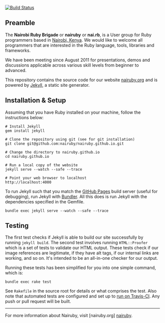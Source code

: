 [![Build Status](https://travis-ci.org/nairuby/nairuby.github.io.svg?branch=master)][1]

## Preamble

The **Nairobi Ruby Brigade** or **nairuby** or **nai.rb**, is a User group for
Ruby programmers based in [Nairobi, Kenya][nairobi-kenya-map]. We would like to
welcome all programmers that are interested in the Ruby language, tools,
libraries and frameworks.

We have been meeting since August 2011 for presentations, demos and discussions
applicable across various skill levels from beginner to advanced.

This repository contains the source code for our website [nairuby.org][nairuby]
and is powered by [Jekyll][jekyll], a static site generator.


## Installation & Setup

Assuming that you have Ruby installed on your machine, follow the instructions
below:

```
# Install Jekyll
gem install jekyll

# Clone the repository using git (see for git installation)
git clone git@github.com:nairuby/nairuby.github.io.git

# Change the directory to nairuby.github.io
cd nairuby.github.io

# Run a local copy of the website
jekyll serve --watch --safe --trace

# Point your web browser to localhost
http://localhost:4000
```

To run Jekyll such that you match the [GitHub Pages][github-pages] build server
(useful for debugging), run Jekyll with [Bundler][bundler]. All this does is run
Jekyll with the dependencies specified in the Gemfile.

```
bundle exec jekyll serve --watch --safe --trace
```

## Testing

The first test checks if Jekyll is able to build our site successfully by
running `jekyll build`. The second test involves running `HTML::Proofer` which
is a set of tests to validate our HTML output. These tests check if our image
references are legitimate, if they have alt tags, if our internal links are
working, and so on. It's intended to be an all-in-one checker for our output.

Running these tests has been simplified for you into one simple command, which
is:

```
bundle exec rake test
```

See `Rakefile` in the source root for details or what comprises the test. Also
note that automated tests are configured and set up to [run on Travis-CI][1].
Any push or pull request will be built.

---

For more information about Nairuby, visit [nairuby.org] [nairuby].

[bundler]: http://bundler.io/
[github-pages]: https://pages.github.com/
[ror]: http://rubyonrails.org/
[jekyll]: http://jekyllrb.com/
[nairobi-kenya-map]: http://goo.gl/AMspr8
[nairuby]: http://nairuby.org/

[1]: https://travis-ci.org/nairuby/nairuby.github.io
